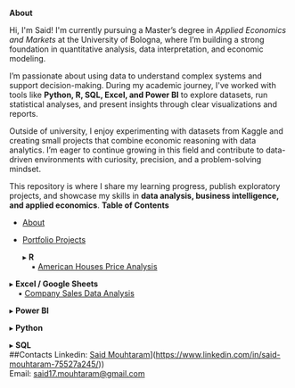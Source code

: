 ****About****

Hi, I'm Said! I'm currently pursuing a Master’s degree in *Applied Economics and Markets* at the University of Bologna, where I’m building a strong foundation in quantitative analysis, data interpretation, and economic modeling.

I’m passionate about using data to understand complex systems and support decision-making. During my academic journey, I've worked with tools like **Python, R, SQL, Excel, and Power BI** to explore datasets, run statistical analyses, and present insights through clear visualizations and reports.

Outside of university, I enjoy experimenting with datasets from Kaggle and creating small projects that combine economic reasoning with data analytics. I’m eager to continue growing in this field and contribute to data-driven environments with curiosity, precision, and a problem-solving mindset.

This repository is where I share my learning progress, publish exploratory projects, and showcase my skills in **data analysis, business intelligence, and applied economics**.
****Table of Contents****

- [About](#about)
- [Portfolio Projects](#portfolio-projects)  
 
  ▸ **R**  
  &nbsp;&nbsp;&nbsp;&nbsp;▪︎ [American Houses Price Analysis]([https://github.com/tuo-user/repo/istat-r](https://github.com/saidmouhtaram/PortfolioProjects/blob/7577feb6906cd3771e3cb3644427c387a8f50345/HousePricesAnalysis.Rmd))  

 ▸ **Excel / Google Sheets**  
  &nbsp;&nbsp;&nbsp;&nbsp;▪︎ [Company Sales Data Analysis]([https://github.com/tuo-user/repo/sales-dashboard-excel](https://github.com/saidmouhtaram/PortfolioProjects/blob/ba495ed43bda77656cfcee6e7cbd293cf328efa0/Sales_Data_SM.xlsx))  
  
 ▸ **Power BI**  
 
 ▸ **Python**  
  
 ▸ **SQL**  
##Contacts
Linkedin: [Said Mouhtaram]([[https://www.linkedin.com/in/said-mouhtaram-75527a245/)](https://www.linkedin.com/in/said-mouhtaram-75527a245/))  
Email: said17.mouhtaram@gmail.com
